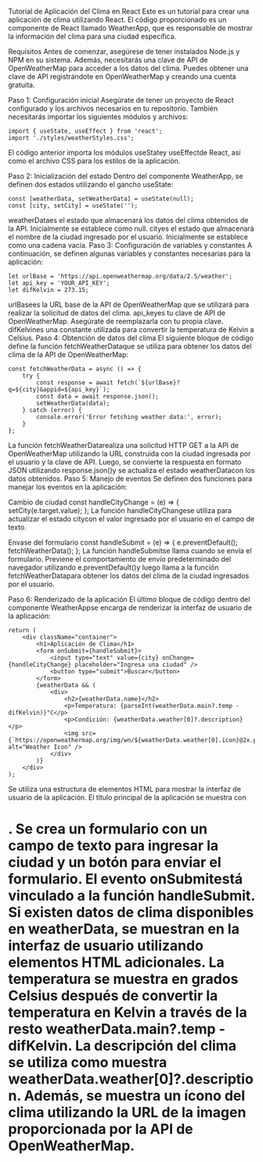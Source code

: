 Tutorial de Aplicación del Clima en React
Este es un tutorial para crear una aplicación de clima utilizando React. El código proporcionado es un componente de React llamado WeatherApp, que es responsable de mostrar la información del clima para una ciudad específica.

Requisitos
Antes de comenzar, asegúrese de tener instalados Node.js y NPM en su sistema. Además, necesitarás una clave de API de OpenWeatherMap para acceder a los datos del clima. Puedes obtener una clave de API registrándote en OpenWeatherMap y creando una cuenta gratuita.

Paso 1: Configuración inicial
Asegúrate de tener un proyecto de React configurado y los archivos necesarios en tu repositorio. También necesitarás importar los siguientes módulos y archivos:

    import { useState, useEffect } from 'react';
    import './styles/weatherStyles.css';

El código anterior importa los módulos useStatey useEffectde React, así como el archivo CSS para los estilos de la aplicación.

Paso 2: Inicialización del estado
Dentro del componente WeatherApp, se definen dos estados utilizando el gancho useState:

    const [weatherData, setWeatherData] = useState(null);
    const [city, setCity] = useState('');

weatherDataes el estado que almacenará los datos del clima obtenidos de la API. Inicialmente se establece como null.
cityes el estado que almacenará el nombre de la ciudad ingresado por el usuario. Inicialmente se establece como una cadena vacía.
Paso 3: Configuración de variables y constantes
A continuación, se definen algunas variables y constantes necesarias para la aplicación:

    let urlBase = 'https://api.openweathermap.org/data/2.5/weather';
    let api_key = 'YOUR_API_KEY';
    let difKelvin = 273.15;

urlBasees la URL base de la API de OpenWeatherMap que se utilizará para realizar la solicitud de datos del clima.
api_keyes tu clave de API de OpenWeatherMap. Asegúrate de reemplazarla con tu propia clave.
difKelvines una constante utilizada para convertir la temperatura de Kelvin a Celsius.
Paso 4: Obtención de datos del clima
El siguiente bloque de código define la función fetchWeatherDataque se utiliza para obtener los datos del clima de la API de OpenWeatherMap:

    const fetchWeatherData = async () => {
        try {
            const response = await fetch(`${urlBase}?q=${city}&appid=${api_key}`);
            const data = await response.json();
            setWeatherData(data);
        } catch (error) {
            console.error('Error fetching weather data:', error);
        }
    };

La función fetchWeatherDatarealiza una solicitud HTTP GET a la API de OpenWeatherMap utilizando la URL construida con la ciudad ingresada por el usuario y la clave de API.
Luego, se convierte la respuesta en formato JSON utilizando response.json()y se actualiza el estado weatherDatacon los datos obtenidos.
Paso 5: Manejo de eventos
Se definen dos funciones para manejar los eventos en la aplicación:

Cambio de ciudad
const handleCityChange = (e) => {
setCity(e.target.value);
};
La función handleCityChangese utiliza para actualizar el estado citycon el valor ingresado por el usuario en el campo de texto.

Envase del formulario
const handleSubmit = (e) => {
e.preventDefault();
fetchWeatherData();
};
La función handleSubmitse llama cuando se envía el formulario. Previene el comportamiento de envío predeterminado del navegador utilizando e.preventDefault()y luego llama a la función fetchWeatherDatapara obtener los datos del clima de la ciudad ingresados ​​por el usuario.

Paso 6: Renderizado de la aplicación
El último bloque de código dentro del componente WeatherAppse encarga de renderizar la interfaz de usuario de la aplicación:

    return (
        <div className="container">
            <h1>Aplicación de Clima</h1>
            <form onSubmit={handleSubmit}>
                <input type="text" value={city} onChange={handleCityChange} placeholder="Ingresa una ciudad" />
                <button type="submit">Buscar</button>
            </form>
            {weatherData && (
                <div>
                    <h2>{weatherData.name}</h2>
                    <p>Temperatura: {parseInt(weatherData.main?.temp - difKelvin)}°C</p>
                    <p>Condición: {weatherData.weather[0]?.description}</p>
                    <img src={`https://openweathermap.org/img/wn/${weatherData.weather[0].icon}@2x.png`} alt="Weather Icon" />
                </div>
            )}
        </div>
    );

Se utiliza una estructura de elementos HTML para mostrar la interfaz de usuario de la aplicación.
El título principal de la aplicación se muestra con <h1>.
Se crea un formulario con un campo de texto para ingresar la ciudad y un botón para enviar el formulario. El evento onSubmitestá vinculado a la función handleSubmit.
Si existen datos de clima disponibles en weatherData, se muestran en la interfaz de usuario utilizando elementos HTML adicionales. La temperatura se muestra en grados Celsius después de convertir la temperatura en Kelvin a través de la resto weatherData.main?.temp - difKelvin. La descripción del clima se utiliza como muestra weatherData.weather[0]?.description. Además, se muestra un ícono del clima utilizando la URL de la imagen proporcionada por la API de OpenWeatherMap.
